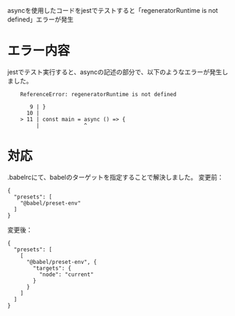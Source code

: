 asyncを使用したコードをjestでテストすると「regeneratorRuntime is not defined」エラーが発生



# エラー内容

jestでテスト実行すると、asyncの記述の部分で、以下のようなエラーが発生しました。

```
    ReferenceError: regeneratorRuntime is not defined

       9 | }
      10 | 
    > 11 | const main = async () => {
         |              ^
```

# 対応

.babelrcにて、babelのターゲットを指定することで解決しました。
変更前：

```Javascript:.babelrc
{
  "presets": [
    "@babel/preset-env"
  ]
}
```

変更後：
```Javascript:.babelrc
{
  "presets": [
    [
      "@babel/preset-env", {
        "targets": {
          "node": "current"
        }
      }
    ]
  ]
}
```

